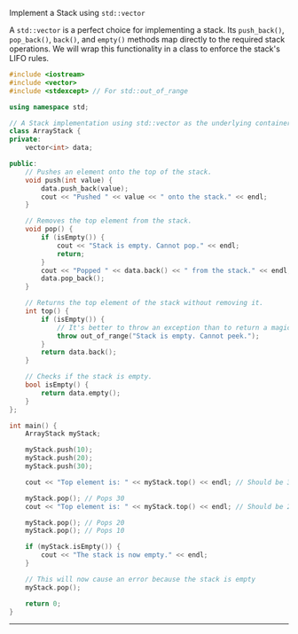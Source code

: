  Implement a Stack using `std::vector`

A `std::vector` is a perfect choice for implementing a stack. Its `push_back()`, `pop_back()`, `back()`, and `empty()` methods map directly to the required stack operations. We will wrap this functionality in a class to enforce the stack's LIFO rules.

```cpp
#include <iostream>
#include <vector>
#include <stdexcept> // For std::out_of_range

using namespace std;

// A Stack implementation using std::vector as the underlying container
class ArrayStack {
private:
    vector<int> data;

public:
    // Pushes an element onto the top of the stack.
    void push(int value) {
        data.push_back(value);
        cout << "Pushed " << value << " onto the stack." << endl;
    }

    // Removes the top element from the stack.
    void pop() {
        if (isEmpty()) {
            cout << "Stack is empty. Cannot pop." << endl;
            return;
        }
        cout << "Popped " << data.back() << " from the stack." << endl;
        data.pop_back();
    }

    // Returns the top element of the stack without removing it.
    int top() {
        if (isEmpty()) {
            // It's better to throw an exception than to return a magic number
            throw out_of_range("Stack is empty. Cannot peek.");
        }
        return data.back();
    }

    // Checks if the stack is empty.
    bool isEmpty() {
        return data.empty();
    }
};

int main() {
    ArrayStack myStack;

    myStack.push(10);
    myStack.push(20);
    myStack.push(30);

    cout << "Top element is: " << myStack.top() << endl; // Should be 30

    myStack.pop(); // Pops 30
    cout << "Top element is: " << myStack.top() << endl; // Should be 20

    myStack.pop(); // Pops 20
    myStack.pop(); // Pops 10

    if (myStack.isEmpty()) {
        cout << "The stack is now empty." << endl;
    }

    // This will now cause an error because the stack is empty
    myStack.pop(); 

    return 0;
}
```

-----
